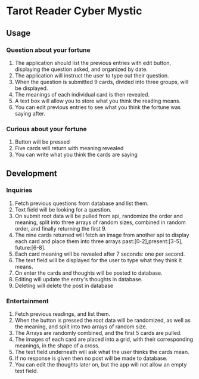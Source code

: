 # Tarot Reader Cyber Mystic

## Usage

### Question about your fortune

1. The application should list the previous entries with edit button, displaying the question asked, and organized by date.
2. The application will instruct the user to type out their question.
3. When the question is submitted 9 cards, divided into three groups, will be displayed.
4. The meanings of each individual card is then revealed.
5. A text box will allow you to store what you think the reading means.
6. You can edit previous entries to see what you think the fortune was saying after.

### Curious about your fortune

1. Button will be pressed
2. Five cards will return with meaning revealed
3. You can write what you think the cards are saying

## Development

### Inquiries

1. Fetch previous questions from database and list them.
2. Text field will be looking for a question.
3. On submit root data will be pulled from api, randomize the order and meaning, split into three arrays of random sizes, combined in random order, and finally returning the first 9.
4. The nine cards returned will fetch an image from another api to display each card and place them into three arrays past:[0-2],present:[3-5], future:[6-8].
5. Each card meaning will be revealed after 7 seconds: one per second.
6. The text field will be displayed for the user to type what they think it means.
7. On enter the cards and thoughts will be posted to database.
8. Editing will update the entry's thoughts in database.
9. Deleting will delete the post in database

### Entertainment

1. Fetch previous readings, and list them.
2. When the button is pressed the root data will be randomized, as well as the meaning, and split into two arrays of random size.
3. The Arrays are randomly combined, and the first 5 cards are pulled.
4. The images of each card are placed into a grid, with their corresponding meanings, in the shape of a cross.
5. The text field underneath will ask what the user thinks the cards mean.
6. If no response is given then no post will be made to database.
7. You can edit the thoughts later on, but the app will not allow an empty text field.
